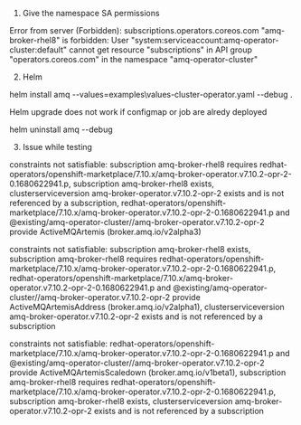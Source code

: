 1. Give the namespace SA permissions

Error from server (Forbidden): subscriptions.operators.coreos.com "amq-broker-rhel8" is forbidden: User "system:serviceaccount:amq-operator-cluster:default" cannot get resource "subscriptions" in API group "operators.coreos.com" in the namespace "amq-operator-cluster"

2. Helm

helm install amq --values=examples\values-cluster-operator.yaml --debug .

Helm upgrade does not work if configmap or job are alredy deployed

helm uninstall  amq  --debug 

3. Issue while testing

constraints not satisfiable: 
subscription amq-broker-rhel8 requires redhat-operators/openshift-marketplace/7.10.x/amq-broker-operator.v7.10.2-opr-2-0.1680622941.p, 
subscription amq-broker-rhel8 exists, clusterserviceversion amq-broker-operator.v7.10.2-opr-2 exists and is not referenced by a subscription, 
redhat-operators/openshift-marketplace/7.10.x/amq-broker-operator.v7.10.2-opr-2-0.1680622941.p and 
@existing/amq-operator-cluster//amq-broker-operator.v7.10.2-opr-2 provide ActiveMQArtemis (broker.amq.io/v2alpha3)

constraints not satisfiable: 
subscription amq-broker-rhel8 exists, 
subscription amq-broker-rhel8 requires redhat-operators/openshift-marketplace/7.10.x/amq-broker-operator.v7.10.2-opr-2-0.1680622941.p, 
redhat-operators/openshift-marketplace/7.10.x/amq-broker-operator.v7.10.2-opr-2-0.1680622941.p and 
@existing/amq-operator-cluster//amq-broker-operator.v7.10.2-opr-2 provide ActiveMQArtemisAddress (broker.amq.io/v2alpha1), 
clusterserviceversion amq-broker-operator.v7.10.2-opr-2 exists and is not referenced by a subscription

constraints not satisfiable: 
redhat-operators/openshift-marketplace/7.10.x/amq-broker-operator.v7.10.2-opr-2-0.1680622941.p and 
@existing/amq-operator-cluster//amq-broker-operator.v7.10.2-opr-2 provide ActiveMQArtemisScaledown (broker.amq.io/v1beta1), 
subscription amq-broker-rhel8 requires redhat-operators/openshift-marketplace/7.10.x/amq-broker-operator.v7.10.2-opr-2-0.1680622941.p, 
subscription amq-broker-rhel8 exists, clusterserviceversion amq-broker-operator.v7.10.2-opr-2 exists and is not referenced by a subscription